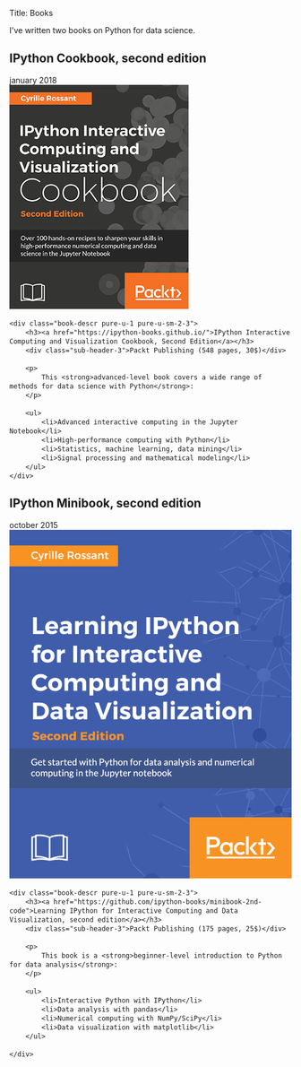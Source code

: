 Title: Books

I've written two books on Python for data science.


<a name="cookbook"></a>
## IPython Cookbook, second edition
<div class="sub-header-2">january 2018</div>

<div class="pure-g">
    <div class="book-cover pure-u-1 pure-u-sm-1-3">
        <a href="https://ipython-books.github.io/"><img src="/images/cookbook.png" class="book-cover" alt="IPython Cookbook, Second Edition" /></a>
    </div>

    <div class="book-descr pure-u-1 pure-u-sm-2-3">
        <h3><a href="https://ipython-books.github.io/">IPython Interactive Computing and Visualization Cookbook, Second Edition</a></h3>
        <div class="sub-header-3">Packt Publishing (548 pages, 30$)</div>

        <p>
            This <strong>advanced-level book covers a wide range of methods for data science with Python</strong>:
        </p>

        <ul>
            <li>Advanced interactive computing in the Jupyter Notebook</li>
            <li>High-performance computing with Python</li>
            <li>Statistics, machine learning, data mining</li>
            <li>Signal processing and mathematical modeling</li>
        </ul>
    </div>
</div>



<a name="minibook"></a>
## IPython Minibook, second edition
<div class="sub-header-2">october 2015</div>

<div class="pure-g">
    <div class="book-cover pure-u-1 pure-u-sm-1-3">
        <a href="https://github.com/ipython-books/minibook-2nd-code"><img src="/images/minibook.png" alt="IPython minibook" /></a>
    </div>

    <div class="book-descr pure-u-1 pure-u-sm-2-3">
        <h3><a href="https://github.com/ipython-books/minibook-2nd-code">Learning IPython for Interactive Computing and Data Visualization, second edition</a></h3>
        <div class="sub-header-3">Packt Publishing (175 pages, 25$)</div>

        <p>
            This book is a <strong>beginner-level introduction to Python for data analysis</strong>:
        </p>

        <ul>
            <li>Interactive Python with IPython</li>
            <li>Data analysis with pandas</li>
            <li>Numerical computing with NumPy/SciPy</li>
            <li>Data visualization with matplotlib</li>
        </ul>

    </div>
</div>
